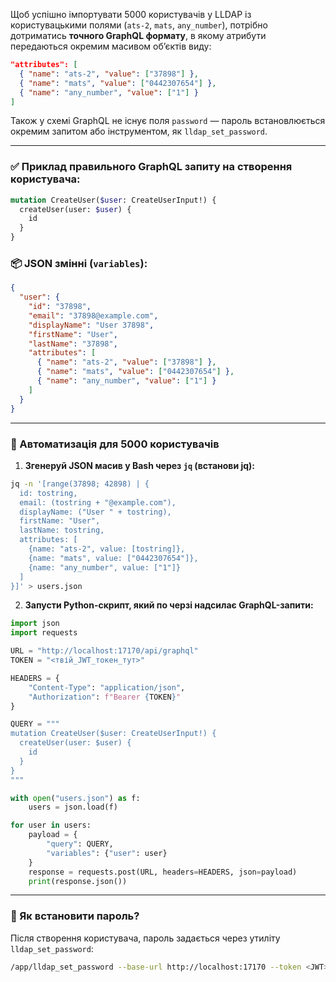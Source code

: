 
Щоб успішно імпортувати 5000 користувачів у LLDAP із користувацькими полями (`ats-2`, `mats`, `any_number`), потрібно дотриматись **точного GraphQL формату**, в якому атрибути передаються окремим масивом об’єктів виду:

```json
"attributes": [
  { "name": "ats-2", "value": ["37898"] },
  { "name": "mats", "value": ["0442307654"] },
  { "name": "any_number", "value": ["1"] }
]
```

Також у схемі GraphQL не існує поля `password` — пароль встановлюється окремим запитом або інструментом, як `lldap_set_password`.

---

### ✅ Приклад правильного GraphQL запиту на створення користувача:

```graphql
mutation CreateUser($user: CreateUserInput!) {
  createUser(user: $user) {
    id
  }
}
```

### 📦 JSON змінні (`variables`):

```json
{
  "user": {
    "id": "37898",
    "email": "37898@example.com",
    "displayName": "User 37898",
    "firstName": "User",
    "lastName": "37898",
    "attributes": [
      { "name": "ats-2", "value": ["37898"] },
      { "name": "mats", "value": ["0442307654"] },
      { "name": "any_number", "value": ["1"] }
    ]
  }
}
```

---

### 🔁 Автоматизація для 5000 користувачів

1. **Згенеруй JSON масив у Bash через `jq` (встанови jq):**

```bash
jq -n '[range(37898; 42898) | {
  id: tostring,
  email: (tostring + "@example.com"),
  displayName: ("User " + tostring),
  firstName: "User",
  lastName: tostring,
  attributes: [
    {name: "ats-2", value: [tostring]},
    {name: "mats", value: ["0442307654"]},
    {name: "any_number", value: ["1"]}
  ]
}]' > users.json
```

2. **Запусти Python-скрипт, який по черзі надсилає GraphQL-запити:**

```python
import json
import requests

URL = "http://localhost:17170/api/graphql"
TOKEN = "<твій_JWT_токен_тут>"

HEADERS = {
    "Content-Type": "application/json",
    "Authorization": f"Bearer {TOKEN}"
}

QUERY = """
mutation CreateUser($user: CreateUserInput!) {
  createUser(user: $user) {
    id
  }
}
"""

with open("users.json") as f:
    users = json.load(f)

for user in users:
    payload = {
        "query": QUERY,
        "variables": {"user": user}
    }
    response = requests.post(URL, headers=HEADERS, json=payload)
    print(response.json())
```

---

### 🔑 Як встановити пароль?

Після створення користувача, пароль задається через утиліту `lldap_set_password`:

```bash
/app/lldap_set_password --base-url http://localhost:17170 --token <JWT> --username 37898 --password StrongPass123!
```

